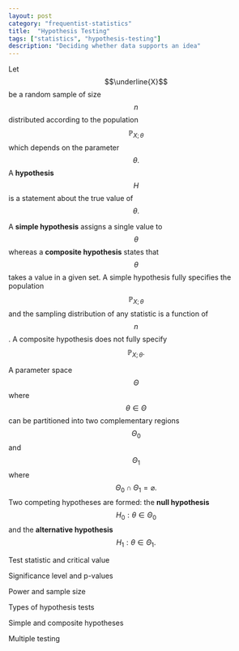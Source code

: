 ```yaml
---
layout: post
category: "frequentist-statistics"
title:  "Hypothesis Testing"
tags: ["statistics", "hypothesis-testing"]
description: "Deciding whether data supports an idea"
---
```


Let $$\underline{X}$$ be a random sample of size $$n$$ distributed according to the population $$\mathbb{P}_{X;\,\theta}$$ which depends on the parameter $$\theta.$$ A **hypothesis** $$H$$ is a statement about the true value of $$\theta.$$

A **simple hypothesis** assigns a single value to $$\theta$$ whereas a **composite hypothesis** states that $$\theta$$ takes a value in a given set. A simple hypothesis fully specifies the population $$\mathbb{P}_{X;\,\theta}$$ and the sampling distribution of any statistic is a function of $$n$$. A composite hypothesis does not fully specify $$\mathbb{P}_{X;\,\theta}.$$

A parameter space $$\Theta$$ where $$\theta\in\Theta$$ can be partitioned into two complementary regions $$\Theta_0$$ and $$\Theta_1$$ where $$\Theta_0\cap\Theta_1=\varnothing.$$ Two competing hypotheses are formed: the **null hypothesis** $$H_0:\theta\in\Theta_0$$ and the **alternative hypothesis** $$H_1:\theta\in\Theta_1.$$

Test statistic and critical value

Significance level and p-values

Power and sample size

Types of hypothesis tests

Simple and composite hypotheses

Multiple testing
